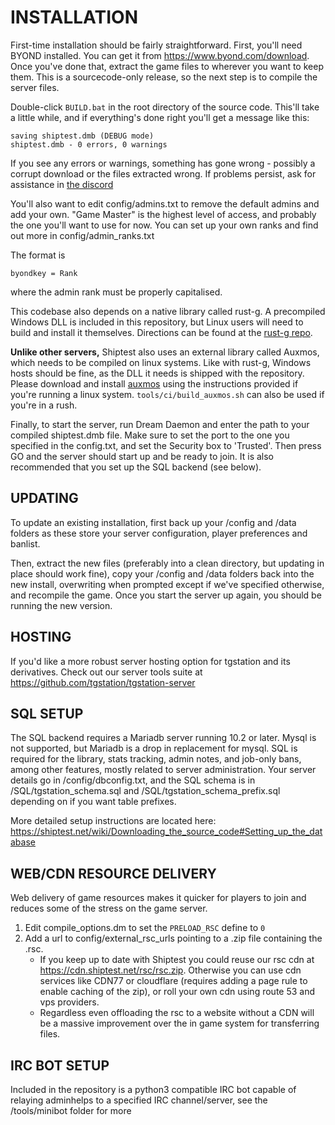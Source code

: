 # INSTALLATION

First-time installation should be fairly straightforward. First, you'll need
BYOND installed. You can get it from https://www.byond.com/download. Once you've done
that, extract the game files to wherever you want to keep them. This is a
sourcecode-only release, so the next step is to compile the server files.

Double-click `BUILD.bat` in the root directory of the source code. This'll take
a little while, and if everything's done right you'll get a message like this:

```
saving shiptest.dmb (DEBUG mode)
shiptest.dmb - 0 errors, 0 warnings
```

If you see any errors or warnings, something has gone wrong - possibly a corrupt
download or the files extracted wrong. If problems persist, ask for assistance
in [the discord](https://shiptest.net/discord)

You'll also want to edit config/admins.txt to remove the default admins and add
your own. "Game Master" is the highest level of access, and probably the one
you'll want to use for now. You can set up your own ranks and find out more in
config/admin_ranks.txt

The format is

```
byondkey = Rank
```

where the admin rank must be properly capitalised.

This codebase also depends on a native library called rust-g. A precompiled
Windows DLL is included in this repository, but Linux users will need to build
and install it themselves. Directions can be found at the [rust-g
repo](https://github.com/tgstation/rust-g).

**Unlike other servers,** Shiptest also uses an external library called Auxmos, which
needs to be compiled on linux systems. Like with rust-g, Windows hosts should be fine, as the DLL
it needs is shipped with the repository. Please download and install [auxmos](https://github.com/Putnam3145/auxmos)
using the instructions provided if you're running a linux system.
`tools/ci/build_auxmos.sh` can also be used if you're in a rush.

Finally, to start the server, run Dream Daemon and enter the path to your
compiled shiptest.dmb file. Make sure to set the port to the one you
specified in the config.txt, and set the Security box to 'Trusted'. Then press GO
and the server should start up and be ready to join. It is also recommended that
you set up the SQL backend (see below).

## UPDATING

To update an existing installation, first back up your /config and /data folders
as these store your server configuration, player preferences and banlist.

Then, extract the new files (preferably into a clean directory, but updating in
place should work fine), copy your /config and /data folders back into the new
install, overwriting when prompted except if we've specified otherwise, and
recompile the game. Once you start the server up again, you should be running
the new version.

## HOSTING

If you'd like a more robust server hosting option for tgstation and its
derivatives. Check out our server tools suite at
https://github.com/tgstation/tgstation-server

## SQL SETUP

The SQL backend requires a Mariadb server running 10.2 or later. Mysql is not 
supported, but Mariadb is a drop in replacement for mysql. SQL is required for the 
library, stats tracking, admin notes, and job-only bans, among other features,
mostly related to server administration. Your server details go in /config/dbconfig.txt, 
and the SQL schema is in /SQL/tgstation_schema.sql and /SQL/tgstation_schema_prefix.sql 
depending on if you want table prefixes. 

More detailed setup instructions are located here: https://shiptest.net/wiki/Downloading_the_source_code#Setting_up_the_database

## WEB/CDN RESOURCE DELIVERY

Web delivery of game resources makes it quicker for players to join and reduces some of the stress on the game server.

1. Edit compile_options.dm to set the `PRELOAD_RSC` define to `0`
1. Add a url to config/external_rsc_urls pointing to a .zip file containing the .rsc.
    - If you keep up to date with Shiptest you could reuse our rsc cdn at https://cdn.shiptest.net/rsc/rsc.zip. Otherwise you can use cdn services like CDN77 or cloudflare (requires adding a page rule to enable caching of the zip), or roll your own cdn using route 53 and vps providers.
    - Regardless even offloading the rsc to a website without a CDN will be a massive improvement over the in game system for transferring files.

## IRC BOT SETUP

Included in the repository is a python3 compatible IRC bot capable of relaying adminhelps to a specified
IRC channel/server, see the /tools/minibot folder for more
